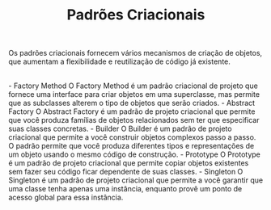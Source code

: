 <h1 align="center">
  Padrões Criacionais
</h1>

<br>

Os padrões criacionais fornecem vários mecanismos de criação de objetos, que aumentam a flexibilidade e reutilização de código já existente.

<br> 
- Factory Method
O Factory Method é um padrão criacional de projeto que fornece uma interface para criar objetos em uma superclasse, mas permite que as subclasses alterem o tipo de objetos que serão criados.
- Abstract Factory
O Abstract Factory é um padrão de projeto criacional que permite que você produza famílias de objetos relacionados sem ter que especificar suas classes concretas.
- Builder
O Builder é um padrão de projeto criacional que permite a você construir objetos complexos passo a passo. O padrão permite que você produza diferentes tipos e representações de um objeto usando o mesmo código de construção.
- Prototype
O Prototype é um padrão de projeto criacional que permite copiar objetos existentes sem fazer seu código ficar dependente de suas classes.
- Singleton
O Singleton é um padrão de projeto criacional que permite a você garantir que uma classe tenha apenas uma instância, enquanto provê um ponto de acesso global para essa instância.